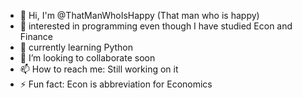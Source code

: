 

- 👋 Hi, I'm @ThatManWhoIsHappy (That man who is happy)
- 👀         interested in programming even though I have studied Econ and Finance
- 🌱         currently learning Python
- 💞️ I’m looking to collaborate soon
- 📫 How to reach me: Still working on it
- ⚡ Fun fact: Econ is abbreviation for Economics



<!---
ThatManWhoIsHappy/ThatManWhoIsHappy is a ✨ special ✨ repository because its `README.md` (this file) appears on your GitHub profile.
You can click the Preview link to take a look at your changes.
--->

